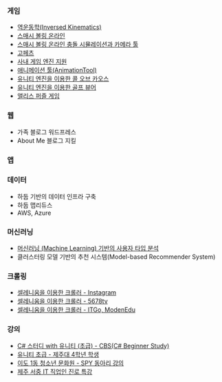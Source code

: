 
### 게임
* [역운동학(Inversed Kinematics)](/projects/game/ik.html)
* [스매시 볼링 온라인](/projects/game/smash_bowling.html)
* [스매시 볼링 온라인 충돌 시뮬레이션과 카메라 툴](/projects/game/smash_bowling_tool.html)
* [고페츠](/projects/game/gopets.html)
* [사내 게임 엔진 지원](/projects/game/engine.html)
* [애니메이션 툴(AnimationTool)](/projects/game/animation-tool.html)
* [유니티 엔진을 이용한 콜 오브 카오스](/projects/game/unity_cc.html)
* [유니티 엔진을 이용한 골프 뷰어](/projects/game/unity_golf.html)
* [앨리스 퍼즐 게임](/projects/game/alice.html)

### 웹
* 가족 블로그 워드프레스
* About Me 블로그 지킬

### 앱

### 데이터 
* 하둡 기반의 데이터 인프라 구축
* 하둡 맵리듀스
* AWS, Azure

### 머신러닝
* [머신러닝 (Machine Learning) 기반의 사용자 타입 분석](/projects/ml/cie-user-type.html)
* 클러스터링 모델 기반의 추천 시스템(Model-based Recommender System)

### 크롤링
* [셀레니움을 이용한 크롤러 - Instagram](/projects/crawling/instagram.html)
* [셀레니움을 이용한 크롤러 - 5678tv](/projects/crawling/5678tv.html)
* [셀레니움을 이용한 크롤러 - ITGo, ModenEdu](/projects/crawling/itgo.html)

### 강의
* [C# 스터디 with 유니티 (초급) - CBS(C# Beginner Study)](/projects/lectures/cbs.html)
* [유니티 초급 - 제주대 4학년 학생](/projects/lectures/unity-lex.html)
* [이도 1동 청소년 문화원 - SPY 동아리 강의](/projects/lectures/spy.html)
* [제주 서중 IT 직업인 진로 특강](/projects/lectures/제주서중.html)
